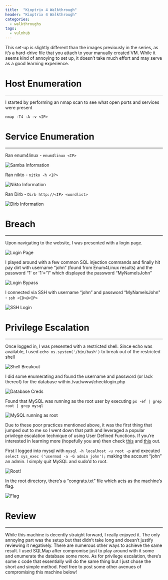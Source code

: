 ```yaml
---
title:  "Kioptrix 4 Walkthrough"
header: "Kioptrix 4 Walkthrough"
categories: 
  - walkthroughs
tags:
  - vulnhub
---
```


This set-up is slightly different than the images previously in the series, as it’s a hard-drive file that you attach to your manually created VM. While it seems kind of annoying to set up, it doesn’t take much effort and may serve as a good learning experience.

# Host Enumeration  
***

I started by performing an nmap scan to see what open ports and services were present  

`nmap -T4 -A -v <IP>`  


# Service Enumeration  
***

Ran enum4linux - `enum4linux <IP>`  

![Samba Information](/assets/images/kio4samba.jpg)  

Ran nikto - `nitko -h <IP>`  

![Nikto Information](/assets/images/kio4nikto.jpg)  

Ran Dirb - `Dirb http://<IP> <wordlist>`  

![Dirb Information](/assets/images/kio4dirb.jpg)  


# Breach  
***

Upon navigating to the website, I was presented with a login page.  

![Login Page](/assets/images/kio4login.jpg)  

I played around with a few common SQL injection commands and finally hit pay dirt with username “john” (found from Enum4Linux results) and the password “1' or '1'='1” which displayed the password “MyNameIsJohn”  

![Login Bypass](/assets/images/kio4sqlinject.jpg)  

I connected via SSH with username “john” and password “MyNameIsJohn" - `ssh <ID>@<IP>`  

![SSH Login](/assets/images/kio4ssh.jpg)  

# Privilege Escalation  
***

Once logged in, I was presented with a restricted shell. Since echo was available, I used `echo os.system('/bin/bash')` to break out of the restricted shell  

![Shell Breakout](/assets/images/kio4shell.jpg)  

I did some enumerating and found the username and password (or lack thereof) for the database within /var/www/checklogin.php

![Database Creds](/assets/images/kio4pass.jpg)  

Found that MySQL was running as the root user by executing `ps -ef | grep root | grep mysql`  

![MySQL running as root](/assets/images/kio4dbprocess.jpg)  

Due to these poor practices mentioned above, it was the first thing that jumped out to me so I went down that path and leveraged a popular privilege escalation technique of using User Defined Functions. If you’re interested in learning more (hopefully you are) then check [this]( https://infamoussyn.com/2014/07/11/gaining-a-root-shell-using-mysql-user-defined-functions-and-setuid-binaries/) and [this](https://www.adampalmer.me/iodigitalsec/2013/08/13/mysql-root-to-system-root-with-udf-for-windows-and-linux/) out.  

First I logged into mysql with `mysql -h localhost -u root -p` and executed `select sys_exec ('usermod -a -G admin john');` making the account “john” an admin. I simply quit MySQL and sudo’d to root.  

![Root!](/assets/images/kio4root.jpg)  

In the root directory, there’s a “congrats.txt” file which acts as the machine’s flag.  

![Flag](/assets/images/kio4flag.jpg)  

# Review  
***

While this machine is decently straight forward, I really enjoyed it. The only annoying part was the setup but that didn’t take long and doesn’t justify reviewing it negatively. There are numerous other ways to achieve the same result. I used SQLMap after compromise just to play around with it some and enumerate the database some more. As for privilege escalation, there’s some c code that essentially will do the same thing but I just chose the short and simple method. Feel free to post some other avenues of compromising this machine below!  
